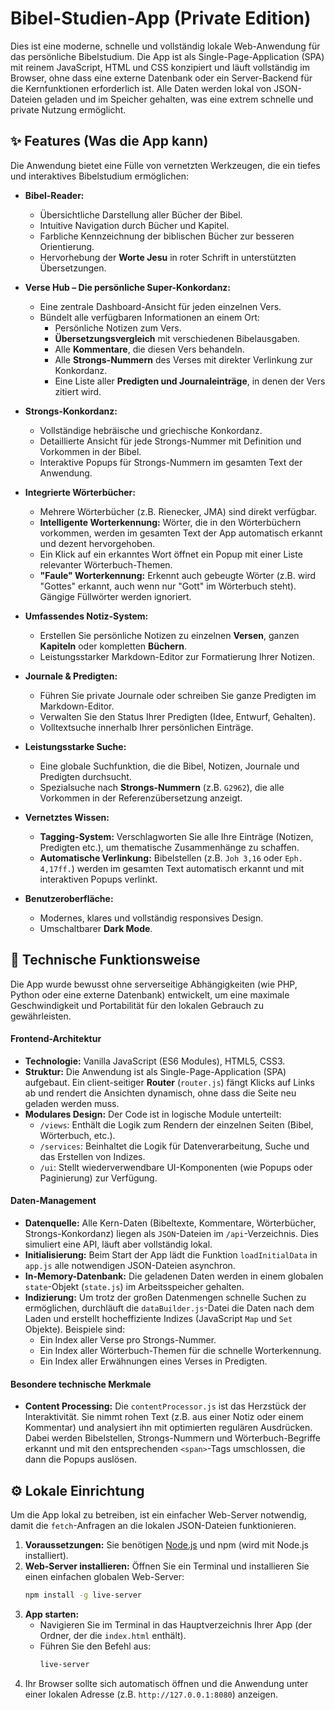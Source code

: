 # Bibel-Studien-App (Private Edition)

Dies ist eine moderne, schnelle und vollständig lokale Web-Anwendung für das persönliche Bibelstudium. Die App ist als Single-Page-Application (SPA) mit reinem JavaScript, HTML und CSS konzipiert und läuft vollständig im Browser, ohne dass eine externe Datenbank oder ein Server-Backend für die Kernfunktionen erforderlich ist. Alle Daten werden lokal von JSON-Dateien geladen und im Speicher gehalten, was eine extrem schnelle und private Nutzung ermöglicht.

## ✨ Features (Was die App kann)

Die Anwendung bietet eine Fülle von vernetzten Werkzeugen, die ein tiefes und interaktives Bibelstudium ermöglichen:

  * **Bibel-Reader:**

      * Übersichtliche Darstellung aller Bücher der Bibel.
      * Intuitive Navigation durch Bücher und Kapitel.
      * Farbliche Kennzeichnung der biblischen Bücher zur besseren Orientierung.
      * Hervorhebung der **Worte Jesu** in roter Schrift in unterstützten Übersetzungen.

  * **Verse Hub – Die persönliche Super-Konkordanz:**

      * Eine zentrale Dashboard-Ansicht für jeden einzelnen Vers.
      * Bündelt alle verfügbaren Informationen an einem Ort:
          * Persönliche Notizen zum Vers.
          * **Übersetzungsvergleich** mit verschiedenen Bibelausgaben.
          * Alle **Kommentare**, die diesen Vers behandeln.
          * Alle **Strongs-Nummern** des Verses mit direkter Verlinkung zur Konkordanz.
          * Eine Liste aller **Predigten und Journaleinträge**, in denen der Vers zitiert wird.

  * **Strongs-Konkordanz:**

      * Vollständige hebräische und griechische Konkordanz.
      * Detaillierte Ansicht für jede Strongs-Nummer mit Definition und Vorkommen in der Bibel.
      * Interaktive Popups für Strongs-Nummern im gesamten Text der Anwendung.

  * **Integrierte Wörterbücher:**

      * Mehrere Wörterbücher (z.B. Rienecker, JMA) sind direkt verfügbar.
      * **Intelligente Worterkennung:** Wörter, die in den Wörterbüchern vorkommen, werden im gesamten Text der App automatisch erkannt und dezent hervorgehoben.
      * Ein Klick auf ein erkanntes Wort öffnet ein Popup mit einer Liste relevanter Wörterbuch-Themen.
      * **"Faule" Worterkennung:** Erkennt auch gebeugte Wörter (z.B. wird "Gottes" erkannt, auch wenn nur "Gott" im Wörterbuch steht). Gängige Füllwörter werden ignoriert.

  * **Umfassendes Notiz-System:**

      * Erstellen Sie persönliche Notizen zu einzelnen **Versen**, ganzen **Kapiteln** oder kompletten **Büchern**.
      * Leistungsstarker Markdown-Editor zur Formatierung Ihrer Notizen.

  * **Journale & Predigten:**

      * Führen Sie private Journale oder schreiben Sie ganze Predigten im Markdown-Editor.
      * Verwalten Sie den Status Ihrer Predigten (Idee, Entwurf, Gehalten).
      * Volltextsuche innerhalb Ihrer persönlichen Einträge.

  * **Leistungsstarke Suche:**

      * Eine globale Suchfunktion, die die Bibel, Notizen, Journale und Predigten durchsucht.
      * Spezialsuche nach **Strongs-Nummern** (z.B. `G2962`), die alle Vorkommen in der Referenzübersetzung anzeigt.

  * **Vernetztes Wissen:**

      * **Tagging-System:** Verschlagworten Sie alle Ihre Einträge (Notizen, Predigten etc.), um thematische Zusammenhänge zu schaffen.
      * **Automatische Verlinkung:** Bibelstellen (z.B. `Joh 3,16` oder `Eph. 4,17ff.`) werden im gesamten Text automatisch erkannt und mit interaktiven Popups verlinkt.

  * **Benutzeroberfläche:**

      * Modernes, klares und vollständig responsives Design.
      * Umschaltbarer **Dark Mode**.

## 🚀 Technische Funktionsweise

Die App wurde bewusst ohne serverseitige Abhängigkeiten (wie PHP, Python oder eine externe Datenbank) entwickelt, um eine maximale Geschwindigkeit und Portabilität für den lokalen Gebrauch zu gewährleisten.

#### Frontend-Architektur

  * **Technologie:** Vanilla JavaScript (ES6 Modules), HTML5, CSS3.
  * **Struktur:** Die Anwendung ist als Single-Page-Application (SPA) aufgebaut. Ein client-seitiger **Router** (`router.js`) fängt Klicks auf Links ab und rendert die Ansichten dynamisch, ohne dass die Seite neu geladen werden muss.
  * **Modulares Design:** Der Code ist in logische Module unterteilt:
      * `/views`: Enthält die Logik zum Rendern der einzelnen Seiten (Bibel, Wörterbuch, etc.).
      * `/services`: Beinhaltet die Logik für Datenverarbeitung, Suche und das Erstellen von Indizes.
      * `/ui`: Stellt wiederverwendbare UI-Komponenten (wie Popups oder Paginierung) zur Verfügung.

#### Daten-Management

  * **Datenquelle:** Alle Kern-Daten (Bibeltexte, Kommentare, Wörterbücher, Strongs-Konkordanz) liegen als `JSON`-Dateien im `/api`-Verzeichnis. Dies simuliert eine API, läuft aber vollständig lokal.
  * **Initialisierung:** Beim Start der App lädt die Funktion `loadInitialData` in `app.js` alle notwendigen JSON-Dateien asynchron.
  * **In-Memory-Datenbank:** Die geladenen Daten werden in einem globalen `state`-Objekt (`state.js`) im Arbeitsspeicher gehalten.
  * **Indizierung:** Um trotz der großen Datenmengen schnelle Suchen zu ermöglichen, durchläuft die `dataBuilder.js`-Datei die Daten nach dem Laden und erstellt hocheffiziente Indizes (JavaScript `Map` und `Set` Objekte). Beispiele sind:
      * Ein Index aller Verse pro Strongs-Nummer.
      * Ein Index aller Wörterbuch-Themen für die schnelle Worterkennung.
      * Ein Index aller Erwähnungen eines Verses in Predigten.

#### Besondere technische Merkmale

  * **Content Processing:** Die `contentProcessor.js` ist das Herzstück der Interaktivität. Sie nimmt rohen Text (z.B. aus einer Notiz oder einem Kommentar) und analysiert ihn mit optimierten regulären Ausdrücken. Dabei werden Bibelstellen, Strongs-Nummern und Wörterbuch-Begriffe erkannt und mit den entsprechenden `<span>`-Tags umschlossen, die dann die Popups auslösen.

## ⚙️ Lokale Einrichtung

Um die App lokal zu betreiben, ist ein einfacher Web-Server notwendig, damit die `fetch`-Anfragen an die lokalen JSON-Dateien funktionieren.

1.  **Voraussetzungen:** Sie benötigen [Node.js](https://nodejs.org/) und npm (wird mit Node.js installiert).
2.  **Web-Server installieren:** Öffnen Sie ein Terminal und installieren Sie einen einfachen globalen Web-Server:
    ```bash
    npm install -g live-server
    ```
3.  **App starten:**
      * Navigieren Sie im Terminal in das Hauptverzeichnis Ihrer App (der Ordner, der die `index.html` enthält).
      * Führen Sie den Befehl aus:
        ```bash
        live-server
        ```
4.  Ihr Browser sollte sich automatisch öffnen und die Anwendung unter einer lokalen Adresse (z.B. `http://127.0.0.1:8080`) anzeigen.

